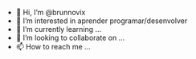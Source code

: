- 👋 Hi, I’m @brunnovix
- 👀 I’m interested in  aprender programar/desenvolver
- 🌱 I’m currently learning ...
- 💞️ I’m looking to collaborate on ... 
- 📫 How to reach me ...

<!---
brunnovix/brunnovix is a ✨ special ✨ repository because its `README.md` (this file) appears on your GitHub profile.
You can click the Preview link to take a look at your changes.
--->
